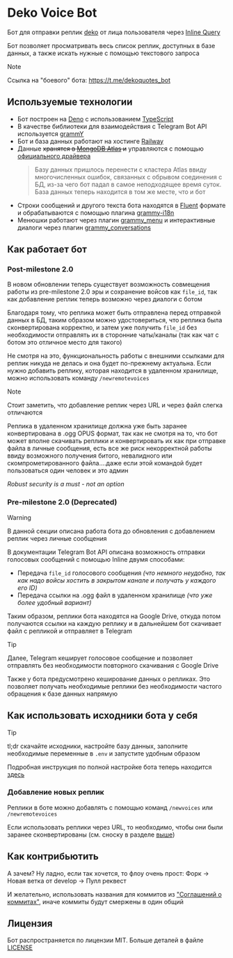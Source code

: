 # Deko Voice Bot

Бот для отправки реплик [deko](https://liquipedia.net/counterstrike/Deko) от лица пользователя через [Inline Query](https://core.telegram.org/bots/features#inline-requests)

Бот позволяет просматривать весь список реплик, доступных в базе данных, а также искать нужные с помощью текстового запроса

> [!NOTE]
> Ссылка на "боевого" бота: <https://t.me/dekoquotes_bot>

## Используемые технологии

- Бот построен на [Deno](https://deno.com/) с использованием [TypeScript](https://www.typescriptlang.org/)
- В качестве библиотеки для взаимодействия с Telegram Bot API используется [grammY](https://github.com/grammyjs/grammY/)
- Бот и база данных работают на хостинге [Railway](https://railway.app/)
- Данные ~~хранятся в [MongoDB Atlas](https://www.mongodb.com/atlas/database/) и~~ управляются с помощью [официального драйвера](https://www.npmjs.com/package/mongodb)
  > Базу данных пришлось перенести с кластера Atlas ввиду многочисленных ошибок, связанных с обрывом соединения с БД, из-за чего бот падал в самое неподходящее время суток. База данных теперь находится в том же месте, что и бот
- Строки сообщений и другого текста бота находятся в [Fluent](https://projectfluent.org/) формате и обрабатываются с помощью плагина [grammy-i18n](https://grammy.dev/plugins/i18n/)
- Менюшки работают через плагин [grammy_menu](https://deno.land/x/grammy_menu) и интерактивные диалоги через плагин [grammy_conversations](https://deno.land/x/grammy_conversations)

## Как работает бот

### Post-milestone 2.0

В новом обновлении теперь существует возможность совмещения работы из pre-milestone 2.0 эры и сохранение войсов как `file_id`, так как добавление реплик теперь возможно через диалоги с ботом

Благодаря тому, что реплика может быть отправлена перед отправкой данных в БД, таким образом можно удостовериться, что реплика была сконвертирована корректно, и затем уже получить `file_id` без необходимости отправлять их в сторонние чаты/каналы (так как чат с ботом это отличное место для такого)

Не смотря на это, функциональность работы с внешними ссылками для реплик никуда не делась и она будет по-прежнему актуальна. Если нужно добавить реплику, которая находится в удаленном хранилище, можно использовать команду `/newremotevoices`

> [!NOTE]
> Стоит заметить, что добавление реплик через URL и через файл слегка отличаются
>
> Реплика в удаленном хранилище должна уже быть заранее конвертирована в .ogg OPUS формат, так как не смотря на то, что бот может вполне скачивать реплики и конвертировать их как при отправке файла в личные сообщения, есть все же риск некорректной работы ввиду возможного получения битого, невалидного или скомпрометированного файла....даже если этой командой будет пользоваться один человек и это админ
>
> _Robust security is a must - not an option_

### Pre-milestone 2.0 (Deprecated)

> [!WARNING]
> В данной секции описана работа бота до обновления с добавлением реплик через личные сообщения

В документации Telegram Bot API описана возможность отправки голосовых сообщений с помощью Inline двумя способами:

- Передача `file_id` голосового сообщения _(что немного неудобно, так как надо войсы хостить в закрытом канале и получать у каждого его ID)_
- Передача ссылки на .ogg файл в удаленном хранилище _(что уже более удобный вариант)_

Таким образом, реплики бота находятся на Google Drive, откуда потом получаются ссылки на каждую реплику и в дальнейшем бот скачивает файл с репликой и отправляет в Telegram

> [!TIP]
> Далее, Telegram кеширует голосовое сообщение и позволяет отправлять без необходимости повторного скачивания с Google Drive

Также у бота предусмотрено кеширование данных о репликах. Это позволяет получать необходимые реплики без необходимости частого обращения к базе данных напрямую

## Как использовать исходники бота у себя

> [!TIP]
> tl;dr скачайте исходники, настройте базу данных, заполните необходимые переменные в `.env` и запустите удобным образом

Подробная инструкция по полной настройке бота теперь находится [здесь](https://github.com/SecondThundeR/deko-voice-bot/wiki/%D0%A1%D0%BA%D0%B0%D1%87%D0%B8%D0%B2%D0%B0%D0%BD%D0%B8%D0%B5,-%D0%BD%D0%B0%D1%81%D1%82%D1%80%D0%BE%D0%B9%D0%BA%D0%B0-%D0%B8-%D0%B7%D0%B0%D0%BF%D1%83%D1%81%D0%BA-%D0%B1%D0%BE%D1%82%D0%B0)

### Добавление новых реплик

Реплики в боте можно добавлять с помощью команд `/newvoices` или `/newremotevoices`

Если использовать реплики через URL, то необходимо, чтобы они были заранее сконвертированы (см. сноску в разделе [выше](#post-milestone-20))

## Как контрибьютить

А зачем? Ну ладно, если так хочется, то флоу очень прост: Форк -> Новая ветка от develop -> Пулл реквест

И желательно, использовать названия для коммитов из ["Соглашений о коммитах"](https://www.conventionalcommits.org/ru/v1.0.0/), иначе коммиты будут смержены в один общий

## Лицензия

Бот распространяется по лицензии MIT. Больше деталей в файле [LICENSE](/LICENSE)
